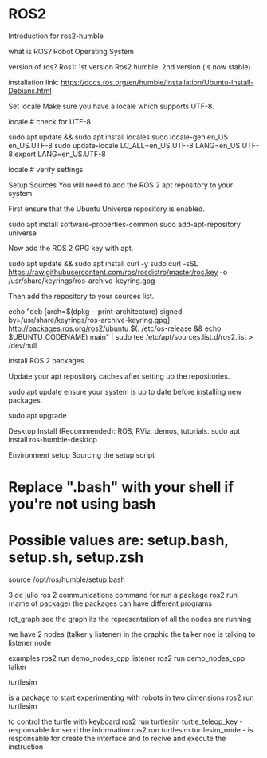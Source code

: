 # ROS2
Introduction for ros2-humble 

what is ROS? 
Robot Operating System 

version of ros?
Ros1: 1st version
Ros2 humble: 2nd version (is now stable)

installation link: https://docs.ros.org/en/humble/Installation/Ubuntu-Install-Debians.html


Set locale
Make sure you have a locale which supports UTF-8. 

locale  # check for UTF-8

sudo apt update && sudo apt install locales
sudo locale-gen en_US en_US.UTF-8
sudo update-locale LC_ALL=en_US.UTF-8 LANG=en_US.UTF-8
export LANG=en_US.UTF-8

locale  # verify settings

Setup Sources
You will need to add the ROS 2 apt repository to your system.

First ensure that the Ubuntu Universe repository is enabled.

sudo apt install software-properties-common
sudo add-apt-repository universe

Now add the ROS 2 GPG key with apt.

sudo apt update && sudo apt install curl -y
sudo curl -sSL https://raw.githubusercontent.com/ros/rosdistro/master/ros.key -o /usr/share/keyrings/ros-archive-keyring.gpg

Then add the repository to your sources list.

echo "deb [arch=$(dpkg --print-architecture) signed-by=/usr/share/keyrings/ros-archive-keyring.gpg] http://packages.ros.org/ros2/ubuntu $(. /etc/os-release && echo $UBUNTU_CODENAME) main" | sudo tee /etc/apt/sources.list.d/ros2.list > /dev/null


Install ROS 2 packages

Update your apt repository caches after setting up the repositories.

sudo apt update
ensure your system is up to date before installing new packages.

sudo apt upgrade

Desktop Install (Recommended): ROS, RViz, demos, tutorials.
sudo apt install ros-humble-desktop


Environment setup
Sourcing the setup script

# Replace ".bash" with your shell if you're not using bash
# Possible values are: setup.bash, setup.sh, setup.zsh
source /opt/ros/humble/setup.bash

3 de julio 
ros 2 communications 
command for run a package
ros2 run (name of package)
the packages can have different programs 

rqt_graph see the graph its the representation of all the nodes are running 

we have 2 nodes (talker y listener)
in the graphic the talker noe is talking to listener node

examples 
ros2 run demo_nodes_cpp listener
ros2 run demo_nodes_cpp talker


turtlesim 

is a package to start experimenting with robots in two dimensions 
ros2 run turtlesim

to control the turtle with keyboard
ros2 run turtlesim turtle_teleop_key - responsable for send the information
ros2 run turtlesim turtlesim_node - is responsable for create the interface and to recive and execute the instruction 


